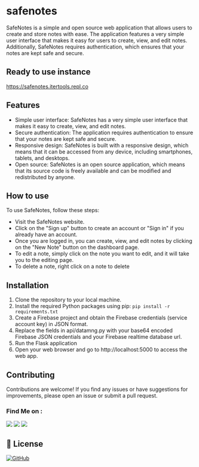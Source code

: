 # safenotes
SafeNotes is a simple and open source web application that allows users to create and store notes with ease. The application features a very simple user interface that makes it easy for users to create, view, and edit notes. Additionally, SafeNotes requires authentication, which ensures that your notes are kept safe and secure.

## Ready to use instance
<a href=https://safenotes.itertools.repl.co>https://safenotes.itertools.repl.co</a>

## Features
* Simple user interface: SafeNotes has a very simple user interface that makes it easy to create, view, and edit notes.
* Secure authentication: The application requires authentication to ensure that your notes are kept safe and secure.
* Responsive design: SafeNotes is built with a responsive design, which means that it can be accessed from any device, including smartphones, tablets, and desktops.
* Open source: SafeNotes is an open source application, which means that its source code is freely available and can be modified and redistributed by anyone.

## How to use
To use SafeNotes, follow these steps:

* Visit the SafeNotes website.
* Click on the "Sign up" button to create an account or "Sign in" if you already have an account.
* Once you are logged in, you can create, view, and edit notes by clicking on the "New Note" button on the dashboard page.
* To edit a note, simply click on the note you want to edit, and it will take you to the editing page.
* To delete a note, right click on a note to delete

## Installation
1. Clone the repository to your local machine.
2. Install the required Python packages using pip: `pip install -r requirements.txt`
3. Create a Firebase project and obtain the Firebase credentials (service account key) in JSON format.
4. Replace the fields in api/datamng.py with your base64 encoded Firebase JSON credentials and your Firebase realtime database url.
5. Run the Flask application
6. Open your web browser and go to http://localhost:5000 to access the web app.

## Contributing
Contributions are welcome! If you find any issues or have suggestions for improvements, please open an issue or submit a pull request.

### Find Me on :
<p align="left">
  <a href="https://github.com/adhiraj-ranjan" target="_blank"><img src="https://img.shields.io/badge/Github-adhiraj--ranjan-green?style=for-the-badge&logo=github"></a>
  <a href="https://www.instagram.com/adhirajranjan.i" target="_blank"><img src="https://img.shields.io/badge/IG-adhiraj_ranjan-pink?style=for-the-badge&logo=instagram"></a>
  <a href="https://t.me/adhirajranjan" target="_blank"><img src="https://img.shields.io/badge/TELEGRAM-ADHIRAJ%20RANJAN-blue?style=for-the-badge&logo=telegram"></a>
  
</p>

## 📃 License

[![GitHub](https://img.shields.io/github/license/adhiraj-ranjan/safenotes?style=for-the-badge)](https://github.com/adhiraj-ranjan/safenotes/blob/main/LICENSE)
